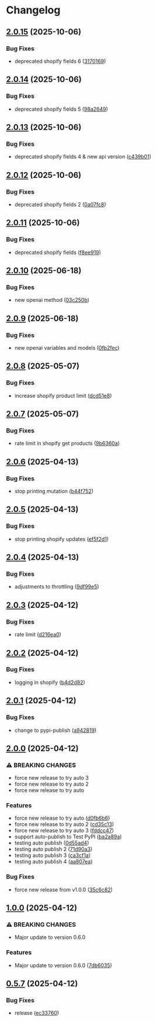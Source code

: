# Changelog

## [2.0.15](github.com/rfp-byte/RikPy/compare/v2.0.14...v2.0.15) (2025-10-06)


### Bug Fixes

* deprecated shopify fields 6 ([3170169](github.com/rfp-byte/RikPy/commit/3170169e97edb042a494aabb3de24a0ccc200d7e))

## [2.0.14](github.com/rfp-byte/RikPy/compare/v2.0.13...v2.0.14) (2025-10-06)


### Bug Fixes

* deprecated shopify fields 5 ([98a2649](github.com/rfp-byte/RikPy/commit/98a2649fa868f90b8ce4b1fd16eddc40fe59cc55))

## [2.0.13](github.com/rfp-byte/RikPy/compare/v2.0.12...v2.0.13) (2025-10-06)


### Bug Fixes

* deprecated shopify fields 4 & new api version ([c439b01](github.com/rfp-byte/RikPy/commit/c439b016adabcc4103614d4f3a8ad97a5e2cab52))

## [2.0.12](github.com/rfp-byte/RikPy/compare/v2.0.11...v2.0.12) (2025-10-06)


### Bug Fixes

* deprecated shopify fields 2 ([0a07fc8](github.com/rfp-byte/RikPy/commit/0a07fc8f0f496318660114bd08ec9009cdc74c0f))

## [2.0.11](github.com/rfp-byte/RikPy/compare/v2.0.10...v2.0.11) (2025-10-06)


### Bug Fixes

* deprecated shopify fields ([f8ee919](github.com/rfp-byte/RikPy/commit/f8ee919a0fe0a150134a8a3e291a755672c5606d))

## [2.0.10](github.com/rfp-byte/RikPy/compare/v2.0.9...v2.0.10) (2025-06-18)


### Bug Fixes

* new openai method ([03c250b](github.com/rfp-byte/RikPy/commit/03c250b09107ad1dc2d78be1a60e89b9c8b08b15))

## [2.0.9](github.com/rfp-byte/RikPy/compare/v2.0.8...v2.0.9) (2025-06-18)


### Bug Fixes

* new openai variables and models ([0fb2fec](github.com/rfp-byte/RikPy/commit/0fb2fec1980b92ef951609215422e4c358ab0d0f))

## [2.0.8](github.com/rfp-byte/RikPy/compare/v2.0.7...v2.0.8) (2025-05-07)


### Bug Fixes

* increase shopify product limit ([dcd51e8](github.com/rfp-byte/RikPy/commit/dcd51e858f6b5b0575d7509d3baaf33b5bf4858a))

## [2.0.7](github.com/rfp-byte/RikPy/compare/v2.0.6...v2.0.7) (2025-05-07)


### Bug Fixes

* rate limit in shopify get products ([9b6360a](github.com/rfp-byte/RikPy/commit/9b6360a65daf231781f932c596580309cd50f7da))

## [2.0.6](github.com/rfp-byte/RikPy/compare/v2.0.5...v2.0.6) (2025-04-13)


### Bug Fixes

* stop printing mutation ([b44f752](github.com/rfp-byte/RikPy/commit/b44f7529178163079f91f3af181c8c481bf5cced))

## [2.0.5](github.com/rfp-byte/RikPy/compare/v2.0.4...v2.0.5) (2025-04-13)


### Bug Fixes

* stop printing shopify updates ([ef5f2d1](github.com/rfp-byte/RikPy/commit/ef5f2d12ac0caf46e1702a3ed9ca3d32e044f3ae))

## [2.0.4](github.com/rfp-byte/RikPy/compare/v2.0.3...v2.0.4) (2025-04-13)


### Bug Fixes

* adjustments to throttling ([9df99e5](github.com/rfp-byte/RikPy/commit/9df99e55bb850bfc812be514f530d1e623ec76ea))

## [2.0.3](github.com/rfp-byte/RikPy/compare/v2.0.2...v2.0.3) (2025-04-12)


### Bug Fixes

* rate limit ([d216ea0](github.com/rfp-byte/RikPy/commit/d216ea069ad06086cbcb559a187e228081b02d00))

## [2.0.2](github.com/rfp-byte/RikPy/compare/v2.0.1...v2.0.2) (2025-04-12)


### Bug Fixes

* logging in shopify ([b4d2d82](github.com/rfp-byte/RikPy/commit/b4d2d8241395055c1d7d4e2bc10291ad10cfd0cf))

## [2.0.1](github.com/rfp-byte/RikPy/compare/v2.0.0...v2.0.1) (2025-04-12)


### Bug Fixes

* change to pypi-publish ([a942819](github.com/rfp-byte/RikPy/commit/a9428196ab9a13006b1ecaceaca12488b1ec32c7))

## [2.0.0](github.com/rfp-byte/RikPy/compare/v1.0.0...v2.0.0) (2025-04-12)


### ⚠ BREAKING CHANGES

* force new release to try auto 3
* force new release to try auto 2
* force new release to try auto

### Features

* force new release to try auto ([d0fb6b6](github.com/rfp-byte/RikPy/commit/d0fb6b6394e20107d3f38c7cc416f0235c97beb6))
* force new release to try auto 2 ([cd35c13](github.com/rfp-byte/RikPy/commit/cd35c1346aedd323f117690ac5c7b64fbc863e5c))
* force new release to try auto 3 ([fddcc47](github.com/rfp-byte/RikPy/commit/fddcc477747def4b34d4f35e39962de5de7be7f1))
* support auto-publish to Test PyPI ([ba2a89a](github.com/rfp-byte/RikPy/commit/ba2a89a18870ec4e0c9c9246c2f8cba3c4d4d24e))
* testing auto publish ([0d55ad4](github.com/rfp-byte/RikPy/commit/0d55ad40412decbd29ea9e3517082aab1a045462))
* testing auto publish 2 ([71d90a3](github.com/rfp-byte/RikPy/commit/71d90a36a4929a12bc0b4aae334bb51dfc3e64c1))
* testing auto publish 3 ([ca3cf1a](github.com/rfp-byte/RikPy/commit/ca3cf1a9280e981b95852a96d92c4177b1c2eee9))
* testing auto publish 4 ([aa807ea](github.com/rfp-byte/RikPy/commit/aa807ea59743d43699581f99b82802c8c4fd0f41))


### Bug Fixes

* force new release from v1.0.0 ([35c6c82](github.com/rfp-byte/RikPy/commit/35c6c8279a269de3de22c188ea27cb1264586fd4))

## [1.0.0](https://github.com/rfp-byte/RikPy/compare/v0.5.7...v1.0.0) (2025-04-12)


### ⚠ BREAKING CHANGES

* Major update to version 0.6.0

### Features

* Major update to version 0.6.0 ([7db6035](https://github.com/rfp-byte/RikPy/commit/7db6035851bd2ae944854c9780b3e9a1304e438a))

## [0.5.7](https://github.com/rfp-byte/RikPy/compare/v0.5.6...v0.5.7) (2025-04-12)


### Bug Fixes

* release ([ec33760](https://github.com/rfp-byte/RikPy/commit/ec33760511aebfc7374e075e8815416853176dcc))
